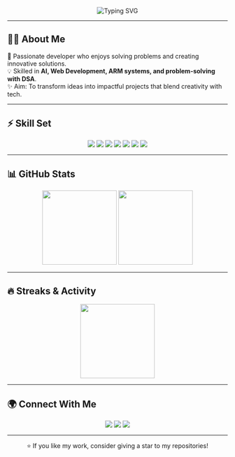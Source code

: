 <!-- Banner -->
<p align="center">
  <img src="https://readme-typing-svg.herokuapp.com?font=Roboto+Slab&color=%2336BCF7&size=30&center=true&vCenter=true&width=800&lines=Hi+👋,+I'm+Roshan;AI+%7C+Deep+Learning+%7C+Web+Development;C+++%7C+MATLAB+%7C+ARM+Architecture;Always+Learning+🚀" alt="Typing SVG" />
</p>

---

## 🧑‍💻 About Me  
🎯 Passionate developer who enjoys solving problems and creating innovative solutions.  
💡 Skilled in **AI, Web Development, ARM systems, and problem-solving with DSA**.  
✨ Aim: To transform ideas into impactful projects that blend creativity with tech.  

---

## ⚡ Skill Set  

<p align="center">
  <img src="https://img.shields.io/badge/C++-00599C?style=for-the-badge&logo=cplusplus&logoColor=white&labelColor=black"/>
  <img src="https://img.shields.io/badge/DSA-008000?style=for-the-badge&logo=leetcode&logoColor=white&labelColor=black"/>
  <img src="https://img.shields.io/badge/HTML5-E34F26?style=for-the-badge&logo=html5&logoColor=white&labelColor=black"/>
  <img src="https://img.shields.io/badge/CSS3-1572B6?style=for-the-badge&logo=css3&logoColor=white&labelColor=black"/>
  <img src="https://img.shields.io/badge/Web%20Development-FF4088?style=for-the-badge&logo=google-chrome&logoColor=white&labelColor=black"/>
  <img src="https://img.shields.io/badge/Deep%20Learning-FF6F91?style=for-the-badge&logo=tensorflow&logoColor=white&labelColor=black"/>
  <img src="https://img.shields.io/badge/Artificial%20Intelligence-000000?style=for-the-badge&logo=openai&logoColor=white&labelColor=black"/>
</p>

---

## 📊 GitHub Stats  

<p align="center">
  <img src="https://github-readme-stats.vercel.app/api?username=PriyanshCD&show_icons=true&theme=tokyonight&hide_border=true&border_radius=12" height="170"/>
  <img src="https://github-readme-stats.vercel.app/api/top-langs/?username=PriyanshCD&layout=compact&theme=tokyonight&hide_border=true&border_radius=12" height="170"/>
</p>

---

## 🔥 Streaks & Activity  

<p align="center">
  <img src="https://github-readme-streak-stats.herokuapp.com/?user=yourusername&theme=tokyonight&hide_border=true&border_radius=12" height="170"/>
</p>

---

## 🌍 Connect With Me  

<p align="center">
  <a href="https://www.linkedin.com/in/roshan-verma-b62512345/"><img src="https://img.shields.io/badge/LinkedIn-0A66C2?style=for-the-badge&logo=linkedin&logoColor=white&labelColor=black"/></a>
  <a href="mailto:rooniv28@gmail.com"><img src="https://img.shields.io/badge/Email-D14836?style=for-the-badge&logo=gmail&logoColor=white&labelColor=black"/></a>
  <a href="https://github.com/roshann28"><img src="https://img.shields.io/badge/GitHub-181717?style=for-the-badge&logo=github&logoColor=white&labelColor=black"/></a>
</p>

---

<p align="center">⭐ If you like my work, consider giving a star to my repositories!</p>
